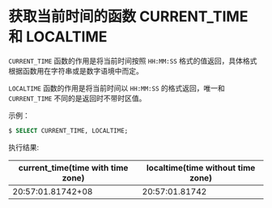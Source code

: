# 获取当前时间的函数 CURRENT_TIME 和 LOCALTIME

`CURRENT_TIME` 函数的作用是将当前时间按照 `HH:MM:SS` 格式的值返回，具体格式根据函数用在字符串或是数字语境中而定。

`LOCALTIME` 函数的作用是将当前时间以 `HH:MM:SS` 的格式返回，唯一和 `CURRENT_TIME` 不同的是返回时不带时区值。

示例：

``` sql
$ SELECT CURRENT_TIME, LOCALTIME;
```

执行结果:

|current_time(time with time zone)|localtime(time without time zone)|
|-----|-----|
|20:57:01.81742+08 | 20:57:01.81742
